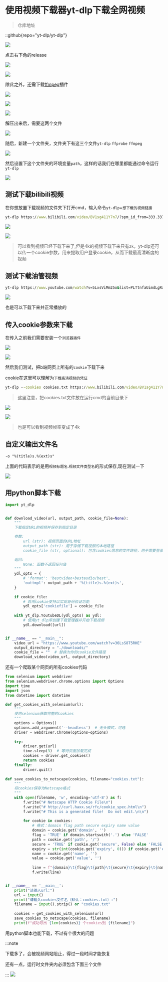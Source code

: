 # 使用视频下载器yt-dlp下载全网视频

> 仓库地址

::github{repo="yt-dlp/yt-dlp"}

![](https://cdn.jsdelivr.net/gh/YAO-JIAYE/my_imgs_repo@main/imgs/20250714115009549.png)

点击右下角的release

![](https://cdn.jsdelivr.net/gh/YAO-JIAYE/my_imgs_repo@main/imgs/20250714120445194.png)

![](https://cdn.jsdelivr.net/gh/YAO-JIAYE/my_imgs_repo@main/imgs/20250714120602322.png)

除此之外，还需下载[ffmpeg](https://www.ffmpeg.org/)插件

![](https://cdn.jsdelivr.net/gh/YAO-JIAYE/my_imgs_repo@main/imgs/20250714120923322.png)

![](https://cdn.jsdelivr.net/gh/YAO-JIAYE/my_imgs_repo@main/imgs/20250714121038636.png)

![](https://cdn.jsdelivr.net/gh/YAO-JIAYE/my_imgs_repo@main/imgs/20250714121100059.png)

解压出来后，需要这两个文件

![](https://cdn.jsdelivr.net/gh/YAO-JIAYE/my_imgs_repo@main/imgs/20250714121210274.png)

随后，新建一个文件夹，文件夹下有这三个文件`yt-dlp` `ffprobe` `ffmpeg`

![](https://cdn.jsdelivr.net/gh/YAO-JIAYE/my_imgs_repo@main/imgs/20250714134815964.png)

然后设置下这个文件夹的环境变量`path`，这样的话我们在哪里都能通过命令运行`yt-dlp`

![](https://cdn.jsdelivr.net/gh/YAO-JIAYE/my_imgs_repo@main/imgs/20250714140252807.png)

## 测试下载bilibili视频	

在你想放置下载视频的文件夹下打开cmd，输入命令`yt-dlp`+`想下载的视频链接`

```cmd
yt-dlp https://www.bilibili.com/video/BV1sg411Y7n7/?spm_id_from=333.337.search-card.all.click&vd_source=8d3ddbf2d0edec4feaea7e750337df94
```

![](https://cdn.jsdelivr.net/gh/YAO-JIAYE/my_imgs_repo@main/imgs/20250714140804599.png)

![](https://cdn.jsdelivr.net/gh/YAO-JIAYE/my_imgs_repo@main/imgs/image-20250714141104780.png)

> 可以看到视频已经下载下来了,但是4k的视频下载下来只有`2k`，yt-dlp还可以传一个cookie参数，用来提取用户登录cookie，从而下载最高清晰度的视频

## 测试下载油管视频

```cmd
yt-dlp https://www.youtube.com/watch?v=5LxsViMm25o&list=PLTtnfaUimdLgRaBMnVe7iyctHbMTA4RGg
```

![](https://cdn.jsdelivr.net/gh/YAO-JIAYE/my_imgs_repo@main/imgs/20250714143523960.png)

也是可以下载下来并正常播放的

## 传入cookie参数来下载

在传入之前我们需要安装一个`浏览器插件`

![](https://cdn.jsdelivr.net/gh/YAO-JIAYE/my_imgs_repo@main/imgs/image-20250714144530716.png)

![](https://cdn.jsdelivr.net/gh/YAO-JIAYE/my_imgs_repo@main/imgs/image-20250714144653999.png)

然后我们测试，把b站网页上所有的`cookie`下载下来

cookie在这里可以理解为`下载高清视频的凭证`

```cmd
yt-dlp --cookies cookies.txt https://www.bilibili.com/video/BV1sg411Y7n7/?spm_id_from=333.337.search-card.all.click&vd_source=8d3ddbf2d0edec4feaea7e750337df94
```

> 这里注意，把cookies.txt文件放在运行cmd的当前目录下

![](https://cdn.jsdelivr.net/gh/YAO-JIAYE/my_imgs_repo@main/imgs/20250714145919037.png)

![](https://cdn.jsdelivr.net/gh/YAO-JIAYE/my_imgs_repo@main/imgs/20250714145949678.png)

> 也是可以看到视频帧率变成了4k

## 自定义输出文件名

```
-o "%(title)s.%(ext)s"
```

上面的代码表示的是用`视频标题名`.`视频文件类型名`的形式保存,现在测试一下

![](https://cdn.jsdelivr.net/gh/YAO-JIAYE/my_imgs_repo@main/imgs/20250714153634943.png)

## 用python脚本下载

```python
import yt_dlp


def download_video(url, output_path, cookie_file=None):
    """
    下载指定URL的视频并保存到指定目录

    参数:
        url (str): 视频页面的URL地址
        output_path (str): 用于存储下载视频的本地路径
        cookie_file (str, optional): 包含cookies信息的文件路径，用于需要登录验证的网站. 默认为None.

    返回:
        None: 函数不返回任何值
    """
    ydl_opts = {
        # 'format': 'bestvideo+bestaudio/best',
        'outtmpl': output_path + '%(title)s.%(ext)s',
    }
    
    if cookie_file:
        # 启用cookie支持以实现身份验证功能
        ydl_opts['cookiefile'] = cookie_file
    
    with yt_dlp.YoutubeDL(ydl_opts) as ydl:
        # 使用yt_dlp库创建下载管理器并开始下载视频
        ydl.download([url])


if __name__ == "__main__":
    video_url = "https://www.youtube.com/watch?v=36LsS8T5RHE"
    output_directory = "./downloads/"
    cookie_file = ""  # 替换为你的cookie文件路径
    download_video(video_url, output_directory)
```

还有一个爬取某个网页的所有cookies代码
```python
from selenium import webdriver
from selenium.webdriver.chrome.options import Options
import time
import json
from datetime import datetime

def get_cookies_with_selenium(url):
    """
    使用selenium获取完整的cookies
    """
    options = Options()
    options.add_argument('--headless')  # 无头模式，可选
    driver = webdriver.Chrome(options=options)
    
    try:
        driver.get(url)
        time.sleep(3)  # 等待页面加载完成
        cookies = driver.get_cookies()
        return cookies
    finally:
        driver.quit()
        
def save_cookies_to_netscape(cookies, filename="cookies.txt"):
    """
    将cookies保存为Netscape格式
    """
    with open(filename, 'w', encoding='utf-8') as f:
        f.write("# Netscape HTTP Cookie File\n")
        f.write("# http://curl.haxx.se/rfc/cookie_spec.html\n")
        f.write("# This is a generated file!  Do not edit.\n\n")
        
        for cookie in cookies:
            # 格式：domain flag path secure expiry name value
            domain = cookie.get('domain', '')
            flag = 'TRUE' if domain.startswith('.') else 'FALSE'
            path = cookie.get('path', '/')
            secure = 'TRUE' if cookie.get('secure', False) else 'FALSE'
            expiry = str(int(cookie.get('expiry', 0))) if cookie.get('expiry') else '0'
            name = cookie.get('name', '')
            value = cookie.get('value', '')
            
            line = f"{domain}\t{flag}\t{path}\t{secure}\t{expiry}\t{name}\t{value}\n"
            f.write(line)


if __name__ == '__main__':
    print("请输入url:")
    url = input()
    print("请输入cookies文件名（默认：cookies.txt）:")
    filename = input().strip() or "cookies.txt"
    
    cookies = get_cookies_with_selenium(url)
    save_cookies_to_netscape(cookies, filename)
    print(f"成功导出 {len(cookies)} 个cookies到 {filename}")


```

用python脚本也能下载，不过有个很大的问题

:::note

下载多了，会被视频网站阻止，得过一段时间才能恢复

还有一点，运行时文件夹内必须包含下面三个文件

:::
![](https://cdn.jsdelivr.net/gh/YAO-JIAYE/my_imgs_repo@main/imgs/20250714214838706.png)